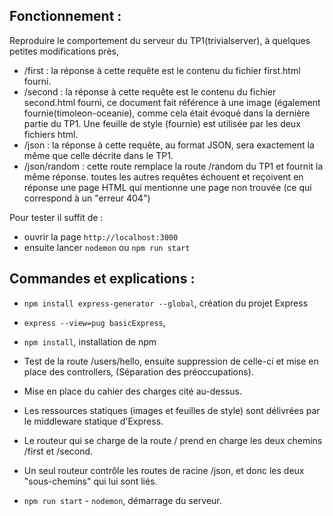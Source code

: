 ## Fonctionnement :
Reproduire le comportement du serveur du TP1(trivialserver), à quelques petites modifications près,

  -  /first : la réponse à cette requête est le contenu du fichier first.html fourni.
  -  /second : la réponse à cette requête est le contenu du fichier second.html fourni,
ce document fait référence à une image (également fournie(timoleon-oceanie), comme cela était évoqué dans la dernière partie du TP1. Une feuille de style (fournie) est utilisée par les deux fichiers html.
  -  /json : la réponse à cette requête, au format JSON, sera exactement la même que celle décrite dans le TP1.
  -  /json/random : cette route remplace la route /random du TP1 et fournit la même réponse.
toutes les autres requêtes échouent et reçoivent en réponse une page HTML qui mentionne une page non trouvée (ce qui correspond à un "erreur 404")

Pour tester il suffit de :
- ouvrir la page `http://localhost:3000`
- ensuite lancer `nodemon` ou `npm run start` 





## Commandes et explications :
- `npm install express-generator --global`, création du projet Express
- `express --view=pug basicExpress`, 
- `npm install`, installation de npm

- Test de la route /users/hello, ensuite suppression de celle-ci et mise en place des controllers, (Séparation des préoccupations).
- Mise en place du cahier des charges cité au-dessus.
- Les ressources statiques (images et feuilles de style) sont délivrées par le middleware statique d'Express.
- Le routeur qui se charge de la route / prend en charge les deux chemins /first et /second.
- Un seul routeur contrôle les routes de racine /json, et donc les deux "sous-chemins" qui lui sont liés. 
- `npm run start` - `nodemon`, démarrage du serveur.


